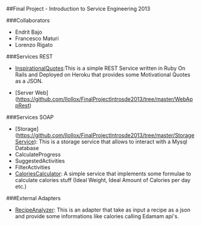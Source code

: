 
##Final Project - Introduction to Service Engineering 2013

###Collaborators
*   Endrit Bajo
*   Francesco Maturi
*   Lorenzo Rigato

###Services REST

*   [InspirationalQuotes](https://github.com/llollox/FinalProjectIntrosde2013/tree/master/inspirationalquotes):This is a simple REST Service written in Ruby On Rails and Deployed on Heroku that provides some Motivational Quotes as a JSON.

*   [Server Web] (https://github.com/llollox/FinalProjectIntrosde2013/tree/master/WebAppRest)

###Services SOAP

*   [Storage] (https://github.com/llollox/FinalProjectIntrosde2013/tree/master/StorageService): This is a storage service that allows to interact with a Mysql Database
*   CalculateProgress
*   SuggestedActivities
*   FilterActivities
*   [CaloriesCalculator](https://github.com/llollox/FinalProjectIntrosde2013/tree/master/CaloriesCalculatorService): A simple service that implements some formulae to calculate calories stuff (Ideal Weight, Ideal Amount of Calories per day etc.)


###External Adapters
*   [RecipeAnalyzer](https://github.com/llollox/FinalProjectIntrosde2013/tree/master/ExternalAdapters/RecipeAnalyzer): This is an adapter that take as input a recipe as a json and provide some informations like calories calling Edamam api's.

